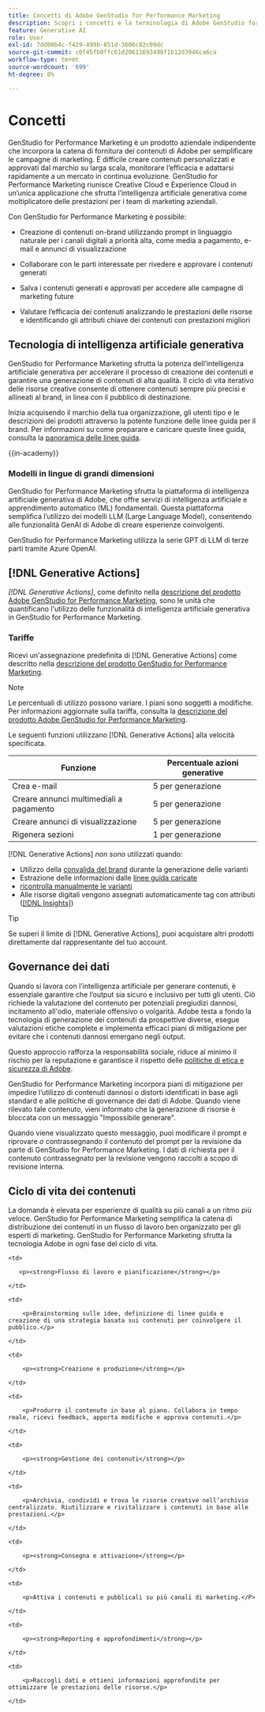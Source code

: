 ```yaml
---
title: Concetti di Adobe GenStudio for Performance Marketing
description: Scopri i concetti e la terminologia di Adobe GenStudio for Performance Marketing.
feature: Generative AI
role: User
exl-id: 7dd00b4c-f429-499b-851d-3606c82c09dc
source-git-commit: c0f45fb0ffc61d20611693498f1b12d3946ca6ca
workflow-type: tm+mt
source-wordcount: '699'
ht-degree: 0%

---
```


# Concetti

GenStudio for Performance Marketing è un prodotto aziendale indipendente che incorpora la catena di fornitura dei contenuti di Adobe per semplificare le campagne di marketing. È difficile creare contenuti personalizzati e approvati dal marchio su larga scala, monitorare l’efficacia e adattarsi rapidamente a un mercato in continua evoluzione. GenStudio for Performance Marketing riunisce Creative Cloud e Experience Cloud in un’unica applicazione che sfrutta l’intelligenza artificiale generativa come moltiplicatore delle prestazioni per i team di marketing aziendali.

Con GenStudio for Performance Marketing è possibile:

* Creazione di contenuti on-brand utilizzando prompt in linguaggio naturale per i canali digitali a priorità alta, come media a pagamento, e-mail e annunci di visualizzazione

* Collaborare con le parti interessate per rivedere e approvare i contenuti generati
* Salva i contenuti generati e approvati per accedere alle campagne di marketing future
* Valutare l’efficacia dei contenuti analizzando le prestazioni delle risorse e identificando gli attributi chiave dei contenuti con prestazioni migliori

## Tecnologia di intelligenza artificiale generativa

GenStudio for Performance Marketing sfrutta la potenza dell’intelligenza artificiale generativa per accelerare il processo di creazione dei contenuti e garantire una generazione di contenuti di alta qualità. Il ciclo di vita iterativo delle risorse creative consente di ottenere contenuti sempre più precisi e allineati al brand, in linea con il pubblico di destinazione.

Inizia acquisendo il marchio della tua organizzazione, gli utenti tipo e le descrizioni dei prodotti attraverso la potente funzione delle linee guida per il brand. Per informazioni su come preparare e caricare queste linee guida, consulta la [panoramica delle linee guida](../user-guide/guidelines/overview.md).

{{in-academy}}

### Modelli in lingue di grandi dimensioni

GenStudio for Performance Marketing sfrutta la piattaforma di intelligenza artificiale generativa di Adobe, che offre servizi di intelligenza artificiale e apprendimento automatico (ML) fondamentali. Questa piattaforma semplifica l’utilizzo dei modelli LLM (Large Language Model), consentendo alle funzionalità GenAI di Adobe di creare esperienze coinvolgenti.

GenStudio for Performance Marketing utilizza la serie GPT di LLM di terze parti tramite Azure OpenAI.<!-- Claude, and Gemini models. -->

## [!DNL Generative Actions]

_[!DNL Generative Actions]_, come definito nella [descrizione del prodotto Adobe GenStudio for Performance Marketing](https://helpx.adobe.com/legal/product-descriptions/adobe-genstudio-for-performance-marketing---product-description.html), sono le unità che quantificano l&#39;utilizzo delle funzionalità di intelligenza artificiale generativa in GenStudio for Performance Marketing.

<!-- Add example about usage mode?
Where users check how many generative actions they have left
How they re-up their genactions
If genactions roll over month to month or not -->

### Tariffe

Ricevi un&#39;assegnazione predefinita di [!DNL Generative Actions] come descritto nella [descrizione del prodotto GenStudio for Performance Marketing](https://helpx.adobe.com/legal/product-descriptions/adobe-genstudio-for-performance-marketing---product-description.html).

>[!NOTE]
>
>Le percentuali di utilizzo possono variare. I piani sono soggetti a modifiche. Per informazioni aggiornate sulla tariffa, consulta la [descrizione del prodotto Adobe GenStudio for Performance Marketing](https://helpx.adobe.com/legal/product-descriptions/adobe-genstudio-for-performance-marketing---product-description.html).

Le seguenti funzioni utilizzano [!DNL Generative Actions] alla velocità specificata.

| Funzione | Percentuale azioni generative |
| -----------------------  | ------------------ |
| Crea e-mail | 5 per generazione |
| Creare annunci multimediali a pagamento | 5 per generazione |
| Creare annunci di visualizzazione | 5 per generazione |
| Rigenera sezioni | 1 per generazione |

<!-- | Generate on-brand images | 1 per prompt  |
| Translation              | 1 per prompt  |
| Video: ADLS              | 1 per prompt  |
| Video: TTS + Avatar      | 1 per prompt  | -->

[!DNL Generative Actions] _non sono_ utilizzati quando:

* Utilizzo della [convalida del brand](/help/user-guide/guidelines/brand-validation.md) durante la generazione delle varianti
* Estrazione delle informazioni dalle [linee guida caricate](/help/user-guide/guidelines/add-guidelines.md)
* [ricontrolla manualmente le varianti](/help/user-guide/guidelines/brand-validation.md#improve-brand-alignment)
* Alle risorse digitali vengono assegnati automaticamente tag con attributi ([[!DNL Insights]](/help/user-guide/insights/overview.md))

>[!TIP]
>
>Se superi il limite di [!DNL Generative Actions], puoi acquistare altri prodotti direttamente dal rappresentante del tuo account.

## Governance dei dati

Quando si lavora con l’intelligenza artificiale per generare contenuti, è essenziale garantire che l’output sia sicuro e inclusivo per tutti gli utenti. Ciò richiede la valutazione del contenuto per potenziali pregiudizi dannosi, incitamento all&#39;odio, materiale offensivo o volgarità. Adobe testa a fondo la tecnologia di generazione dei contenuti da prospettive diverse, esegue valutazioni etiche complete e implementa efficaci piani di mitigazione per evitare che i contenuti dannosi emergano negli output.

Questo approccio rafforza la responsabilità sociale, riduce al minimo il rischio per la reputazione e garantisce il rispetto delle [politiche di etica e sicurezza di Adobe](https://www.adobe.com/content/dam/cc/en/ai-ethics/pdfs/Adobe-AI-Ethics-Principles.pdf).

GenStudio for Performance Marketing incorpora piani di mitigazione per impedire l’utilizzo di contenuti dannosi o distorti identificati in base agli standard e alle politiche di governance dei dati di Adobe. Quando viene rilevato tale contenuto, vieni informato che la generazione di risorse è bloccata con un messaggio &quot;Impossibile generare&quot;.

Quando viene visualizzato questo messaggio, puoi modificare il prompt e riprovare _o_ contrassegnando il contenuto del prompt per la revisione da parte di GenStudio for Performance Marketing. I dati di richiesta per il contenuto contrassegnato per la revisione vengono raccolti a scopo di revisione interna.

## Ciclo di vita dei contenuti

La domanda è elevata per esperienze di qualità su più canali a un ritmo più veloce. GenStudio for Performance Marketing semplifica la catena di distribuzione dei contenuti in un flusso di lavoro ben organizzato per gli esperti di marketing. GenStudio for Performance Marketing sfrutta la tecnologia Adobe in ogni fase del ciclo di vita.

<table style="table-layout:auto">

<tr style="border: 0;">

    <td>

       <p><strong>Flusso di lavoro e pianificazione</strong></p>

    </td>

    <td>

        <p>Brainstorming sulle idee, definizione di linee guida e creazione di una strategia basata sui contenuti per coinvolgere il pubblico.</p>

    </td>

</tr>

<tr style="border: 0;">

    <td>

        <p><strong>Creazione e produzione</strong></p>

    </td>

    <td>

        <p>Produrre il contenuto in base al piano. Collabora in tempo reale, ricevi feedback, apporta modifiche e approva contenuti.</p>

    </td>

</tr>

<tr style="border: 0;">

    <td>

        <p><strong>Gestione dei contenuti</strong></p>

    </td>

    <td>

        <p>Archivia, condividi e trova le risorse creative nell’archivio centralizzato. Riutilizzare e rivitalizzare i contenuti in base alle prestazioni.</p>

    </td>

</tr>

<tr style="border: 0;">

    <td>

        <p><strong>Consegna e attivazione</strong></p>

    </td>

    <td>

        <p>Attiva i contenuti e pubblicali su più canali di marketing.</P>

    </td>

</tr>

<tr style="border: 0;">

    <td>

        <p><strong>Reporting e approfondimenti</strong></p>

    </td>

    <td>

        <p>Raccogli dati e ottieni informazioni approfondite per ottimizzare le prestazioni delle risorse.</p>

    </td>

</tr>

</table>
